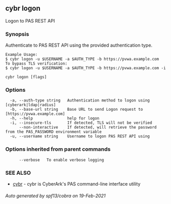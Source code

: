 ## cybr logon

Logon to PAS REST API

### Synopsis

Authenticate to PAS REST API using the provided authentication type.
	
	Example Usage:
	$ cybr logon -u $USERNAME -a $AUTH_TYPE -b https://pvwa.example.com
	To bypass TLS verification:
	$ cybr logon -u $USERNAME -a $AUTH_TYPE -b https://pvwa.example.com -i

```
cybr logon [flags]
```

### Options

```
  -a, --auth-type string   Authentication method to logon using [cyberark|ldap|radius]
  -b, --base-url string    Base URL to send Logon request to [https://pvwa.example.com]
  -h, --help               help for logon
  -i, --insecure-tls       If detected, TLS will not be verified
      --non-interactive    If detected, will retrieve the password from the PAS_PASSWORD environment variable
  -u, --username string    Username to logon PAS REST API using
```

### Options inherited from parent commands

```
      --verbose   To enable verbose logging
```

### SEE ALSO

* [cybr](cybr.md)	 - cybr is CyberArk's PAS command-line interface utility

###### Auto generated by spf13/cobra on 19-Feb-2021
